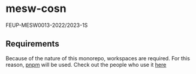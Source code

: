 # mesw-cosn

FEUP-MESW0013-2022/2023-1S

## Requirements

Because of the nature of this monorepo, workspaces are required. For this
reason, [pnpm](https://pnpm.io) will be used. Check out the people who use it
[here](https://pnpm.io/workspaces#usage-examples)
